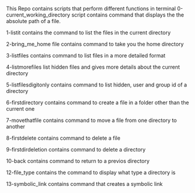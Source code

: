 This Repo contains scripts that perform different functions in terminal
0-current_working_directory script contains command that displays the the absolute path of a file. 

1-listit contains the command to list the files in the current directory

2-bring_me_home file contains command to take you the home directory

3-listfiles contains command to list files in a more detailed format

4-listmorefiles list hidden files and gives more details about the current directory

5-listfilesdigitonly contains command to list hidden, user and group id of a directory

6-firstdirectory contains command to create a file in a folder other than the current one

7-movethatfile contains command to move a file from one directory to another

8-firstdelete contains command to delete a file

9-firstdirdeletion contains command to delete a directory

10-back contains command to return to a previos directory

12-file_type contains the command to display what type a directory is

13-symbolic_link contains command that creates a symbolic link
